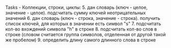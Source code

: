 Tasks - Коллекции, строки, циклы:
5. дан словарь (ключ - целое, значение - целое).
подсчитать сумму ключей неотрицательных значений
6. дан словарь (ключ - строка, значение - строка). 
получить список ключей, для которых в значении есть символ "s"
7. подсчитать кол-во вхождений символа "h" в строке
8. подсчитать кол-во слов в строке (словом считается группа символов, отделенная от другой такой же пробелом)
9. определить длину самого длинного слова в строке
